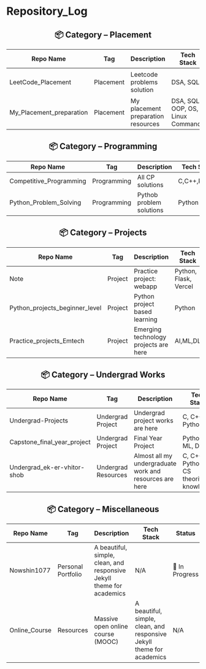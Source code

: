 # Repository_Log



<h2 align="center">📦 Category – Placement</h2> 

| Repo Name | Tag | Description | Tech Stack | Status | Link |
| --- | --- | --- | --- | --- | --- |
| LeetCode_Placement | Placement | Leetcode problems solution | DSA, SQL | 🟢 Working On | https://github.com/Nowshin1077/LeetCode_Placement |
| My_Placement_preparation | Placement | My placement preparation resources | DSA, SQL, OOP, OS, Linux Commands | 🟢 Working On | https://github.com/Nowshin1077/My_Placement_preparation |

<h2 align="center">📦 Category – Programming</h2> 

| Repo Name | Tag | Description | Tech Stack | Status | Link |
| --- | --- | --- | --- | --- | --- |
| Competitive_Programming | Programming | All CP solutions | C,C++,Python | 🧪 In Progress | https://github.com/Nowshin1077/Competitive_Programming |
| Python_Problem_Solving | Programming | Pythob problem solutions | Python | 🧪 In Progress | https://github.com/Nowshin1077/Python_Problem_Solving |

<h2 align="center">📦 Category –  Projects</h2> 

| Repo Name | Tag | Description | Tech Stack | Status | Link |
| --- | --- | --- | --- | --- | --- |
| Note | Project | Practice project: webapp | Python, Flask, Vercel | 	✅ Done | https://github.com/Nowshin1077/Note |
| Python_projects_beginner_level | Project | Python project based learning | Python |	✅ Done | https://github.com/Nowshin1077/Python_projects_beginner_level |
| Practice_projects_Emtech | Project | Emerging technology projects are here | AI,ML,DL | 🟢 Working On | https://github.com/Nowshin1077/Practice_projects_Emtech |

<h2 align="center">📦 Category –  Undergrad Works</h2> 

| Repo Name | Tag | Description | Tech Stack | Status | Link |
| --- | --- | --- | --- | --- | --- |
| Undergrad-Projects | Undergrad Project | Undergrad project works are here | C, C++, Python | ✅ Done | https://github.com/Nowshin1077/Undergrad-Projects |
| Capstone_final_year_project | Undergrad Project | Final Year Project | Python, ML, DL |	✅ Done | https://github.com/Nowshin1077/Capstone_final_year_project |
| Undergrad_ek-er-vhitor-shob | Undergrad Resources | Almost all my undergraduate work and resources are here | C, C++, Python, CS theoritical knowledge | ✅ Done | https://github.com/Nowshin1077/Undergrad_ek-er-vhitor-shob |

<h2 align="center">📦 Category – Miscellaneous</h2> 

| Repo Name | Tag | Description | Tech Stack | Status | Link |
| --- | --- | --- | --- | --- | --- |
| Nowshin1077 | Personal Portfolio | A beautiful, simple, clean, and responsive Jekyll theme for academics  | N/A | 🧪 In Progress | https://github.com/Nowshin1077/nowshin1077.github.io | 
| Online_Course | Resources | Massive open online course (MOOC) | A beautiful, simple, clean, and responsive Jekyll theme for academics  | N/A | 🧪 In Progress | https://github.com/Nowshin1077/Online_Course | 



